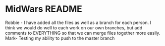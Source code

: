 # MidWars README

Robbie - I have added all the files as well as a branch for each person. I think we would do well to each work on our own branches, but add comments to EVERYTHING so that we can merge files together more easily.
Mark- Testing my ability to push to the master branch